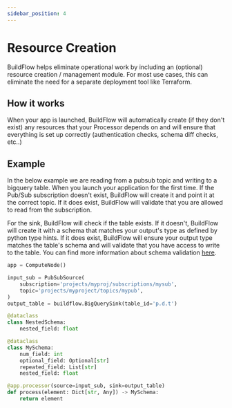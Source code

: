 ```yaml
---
sidebar_position: 4
---
```


# Resource Creation

BuildFlow helps eliminate operational work by including an (optional) resource creation / management module. For most use cases, this can eliminate the need for a separate deployment tool like Terraform.

## How it works

When your app is launched, BuildFlow will automatically create (if they don't exist) any resources that your Processor depends on and will ensure that everything is set up correctly (authentication checks, schema diff checks, etc..)

## Example

In the below example we are reading from a pubsub topic and writing to a bigquery table. When you launch your application for the first time. If the Pub/Sub subscription doesn't exist, BuildFlow will create it and point it at the correct topic. If it does exist, BuildFlow will validate that you are allowed to read from the subscription.

For the sink, BuildFlow will check if the table exists. If it doesn't, BuildFlow will create it with a schema that matches your output's type as defined by python type hints. If it does exist, BuildFlow will ensure your output type matches the table's schema and will validate that you have access to write to the table. You can find more information about schema validation [here](schema-validation).

```python
app = ComputeNode()

input_sub = PubSubSource(
    subscription='projects/myproj/subscriptions/mysub',
    topic='projects/myproject/topics/mypub',
)
output_table = buildflow.BigQuerySink(table_id='p.d.t')

@dataclass
class NestedSchema:
    nested_field: float

@dataclass
class MySchema:
    num_field: int
    optional_field: Optional[str]
    repeated_field: List[str]
    nested_field: float

@app.processor(source=input_sub, sink=output_table)
def process(element: Dict[str, Any]) -> MySchema:
    return element
```
